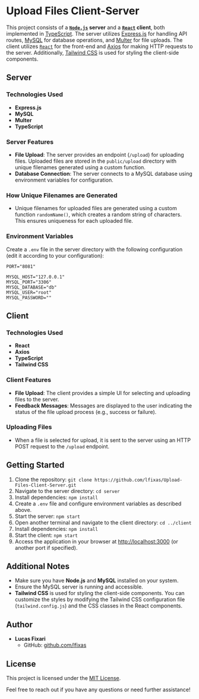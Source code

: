 # Upload Files Client-Server

This project consists of a **[`Node.js`](https://nodejs.org/en) server** and a **[`React`](https://react.dev/) client**, both implemented in [TypeScript](https://www.typescriptlang.org/). The server utilizes [Express.js](https://expressjs.com/) for handling API routes, [MySQL](https://www.mysql.com/) for database operations, and [Multer](https://www.npmjs.com/package/multer) for file uploads. 
The client utilizes [`React`](https://react.dev/) for the front-end and [Axios](https://axios-http.com/) for making HTTP requests to the server. Additionally, [Tailwind CSS](https://tailwindcss.com/) is used for styling the client-side components.

## Server

### Technologies Used
- **Express.js**
- **MySQL**
- **Multer**
- **TypeScript**

### Server Features
- **File Upload**: The server provides an endpoint (`/upload`) for uploading files. Uploaded files are stored in the `public/upload` directory with unique filenames generated using a custom function.
- **Database Connection**: The server connects to a MySQL database using environment variables for configuration.

### How Unique Filenames are Generated
- Unique filenames for uploaded files are generated using a custom function `randomName()`, which creates a random string of characters. This ensures uniqueness for each uploaded file.

### Environment Variables
Create a `.env` file in the server directory with the following configuration (edit it according to your configuration):
```.env
PORT="8081"

MYSQL_HOST="127.0.0.1"
MYSQL_PORT="3306"
MYSQL_DATABASE="db"
MYSQL_USER="root"
MYSQL_PASSWORD=""
```


## Client

### Technologies Used
- **React**
- **Axios**
- **TypeScript**
- **Tailwind CSS**

### Client Features
- **File Upload**: The client provides a simple UI for selecting and uploading files to the server.
- **Feedback Messages**: Messages are displayed to the user indicating the status of the file upload process (e.g., success or failure).

### Uploading Files
- When a file is selected for upload, it is sent to the server using an HTTP POST request to the `/upload` endpoint.

## Getting Started

1. Clone the repository: `git clone https://github.com/lfixas/Upload-Files-Client-Server.git`
2. Navigate to the server directory: `cd server`
3. Install dependencies: `npm install`
4. Create a `.env` file and configure environment variables as described above.
5. Start the server: `npm start`
6. Open another terminal and navigate to the client directory: `cd ../client`
7. Install dependencies: `npm install`
8. Start the client: `npm start`
9. Access the application in your browser at [http://localhost:3000](http://localhost:3000) (or another port if specified).

## Additional Notes
- Make sure you have **Node.js** and **MySQL** installed on your system.
- Ensure the MySQL server is running and accessible.
- **Tailwind CSS** is used for styling the client-side components. You can customize the styles by modifying the Tailwind CSS configuration file (`tailwind.config.js`) and the CSS classes in the React components.

## Author
- **Lucas Fixari**
  - GitHub: [github.com/lfixas](https://github.com/lfixas)

## License

This project is licensed under the [MIT License](LICENSE).

Feel free to reach out if you have any questions or need further assistance!
